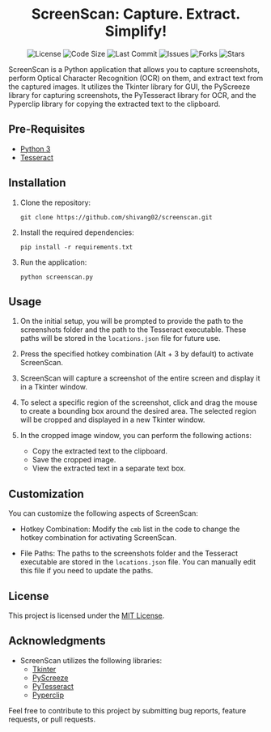 <!-- center the title and add a line below the title -->
<h1 align="center">ScreenScan: Capture. Extract. Simplify!</h1>

<!-- These are the badges for the project. You can add more badges by copying the code below and changing the links to the appropriate ones for your project from https://shields.io/ -->
<p align="center">
  <img src="https://img.shields.io/github/license/shivang02/whizgroup?style=flat-square" alt="License" />
  <img src="https://img.shields.io/github/languages/code-size/shivang02/whizgroup?style=flat-square" alt="Code Size" />
  <img src="https://img.shields.io/github/last-commit/shivang02/whizgroup?style=flat-square" alt="Last Commit" />
  <img src="https://img.shields.io/github/issues/shivang02/whizgroup?style=flat-square" alt="Issues" />
  <img src="https://img.shields.io/github/forks/shivang02/whizgroup?style=flat-square" alt="Forks" />
  <img src="https://img.shields.io/github/stars/shivang02/whizgroup?style=flat-square" alt="Stars" />
</p>

ScreenScan is a Python application that allows you to capture screenshots, perform Optical Character Recognition (OCR) on them, and extract text from the captured images. It utilizes the Tkinter library for GUI, the PyScreeze library for capturing screenshots, the PyTesseract library for OCR, and the Pyperclip library for copying the extracted text to the clipboard.

## Pre-Requisites

- [Python 3](https://www.python.org/downloads/)
- [Tesseract](https://tesseract-ocr.github.io/tessdoc/Installation.html)

## Installation

1. Clone the repository:
   ```
   git clone https://github.com/shivang02/screenscan.git
   ```

2. Install the required dependencies:
   ```
   pip install -r requirements.txt
   ```

3. Run the application:
   ```
   python screenscan.py
   ```

## Usage

1. On the initial setup, you will be prompted to provide the path to the screenshots folder and the path to the Tesseract executable. These paths will be stored in the `locations.json` file for future use.

2. Press the specified hotkey combination (Alt + 3 by default) to activate ScreenScan.

3. ScreenScan will capture a screenshot of the entire screen and display it in a Tkinter window.

4. To select a specific region of the screenshot, click and drag the mouse to create a bounding box around the desired area. The selected region will be cropped and displayed in a new Tkinter window.

5. In the cropped image window, you can perform the following actions:
   - Copy the extracted text to the clipboard.
   - Save the cropped image.
   - View the extracted text in a separate text box.

## Customization

You can customize the following aspects of ScreenScan:

- Hotkey Combination: Modify the `cmb` list in the code to change the hotkey combination for activating ScreenScan.

- File Paths: The paths to the screenshots folder and the Tesseract executable are stored in the `locations.json` file. You can manually edit this file if you need to update the paths.

## License

This project is licensed under the [MIT License](LICENSE).

## Acknowledgments

- ScreenScan utilizes the following libraries:
  - [Tkinter](https://docs.python.org/3/library/tkinter.html)
  - [PyScreeze](https://pypi.org/project/PyScreeze/)
  - [PyTesseract](https://pypi.org/project/pytesseract/)
  - [Pyperclip](https://pypi.org/project/pyperclip/)

Feel free to contribute to this project by submitting bug reports, feature requests, or pull requests.